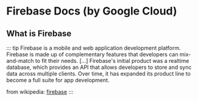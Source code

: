 # Firebase Docs (by Google Cloud)

## What is Firebase

::: tip
Firebase is a mobile and web application development platform. Firebase is made up of complementary
 features that developers can mix-and-match to fit their needs. [...] Firebase's initial product was a 
 realtime database, which provides an API that allows developers to store and sync data across multiple clients. 
Over time, it has expanded its product line to become a full suite for app development.

from wikipedia: [firebase](https://en.wikipedia.org/wiki/Firebase)
:::
